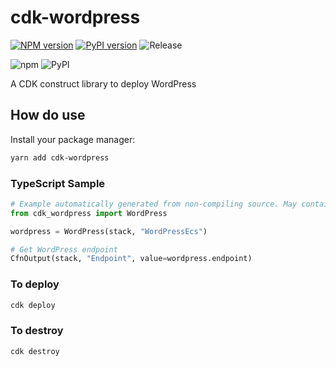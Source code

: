# cdk-wordpress

[![NPM version](https://badge.fury.io/js/cdk-wordpress.svg)](https://www.npmjs.com/package/cdk-wordpress)
[![PyPI version](https://badge.fury.io/py/cdk-wordpress.svg)](https://pypi.org/project/cdk-wordpress)
![Release](https://github.com/clarencetw/cdk-wordpress/workflows/Release/badge.svg)

![npm](https://img.shields.io/npm/dt/cdk-wordpress?label=npm&color=orange)
![PyPI](https://img.shields.io/pypi/dm/cdk-wordpress?label=pypi&color=blue)

A CDK construct library to deploy WordPress

## How do use

Install your package manager:

```sh
yarn add cdk-wordpress
```

### TypeScript Sample

```python
# Example automatically generated from non-compiling source. May contain errors.
from cdk_wordpress import WordPress

wordpress = WordPress(stack, "WordPressEcs")

# Get WordPress endpoint
CfnOutput(stack, "Endpoint", value=wordpress.endpoint)
```

### To deploy

```bash
cdk deploy
```

### To destroy

```bash
cdk destroy
```
